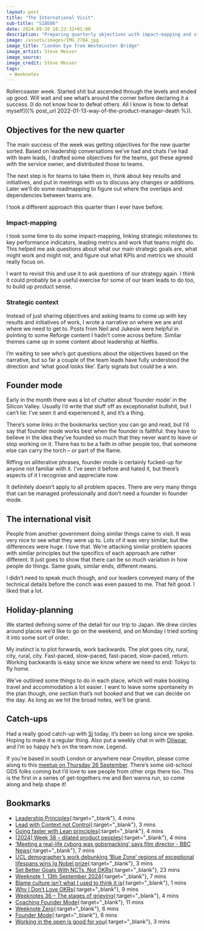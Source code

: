 ```yaml
---
layout: post
title: "The International Visit"
sub-title: "S18E06"
date: 2024-09-20 18:23:32+01:00
description: "Preparing quarterly objectives with impact-mapping and strategic context. Thoughts on founder mode. Catching up with peers."
image: /assets/images/IMG_2784.jpg
image_title: "London Eye from Westminster Bridge"
image_artist: Steve Messer
image_source:
image_credit: Steve Messer
tags:
 - Weeknotes
---
```


Rollercoaster week. Started shit but ascended through the levels and ended up good. Will wait and see what’s around the corner before declaring it a success. [I do not know how to defeat others. All I know is how to defeat myself]({% post_url 2022-01-13-way-of-the-product-manager-death %}).

## Objectives for the new quarter

The main success of the week was getting objectives for the new quarter sorted. Based on leadership conversations we’ve had and chats I’ve had with team leads, I drafted some objectives for the teams, got these agreed with the service owner, and distributed those to teams.

The next step is for teams to take them in, think about key results and initiatives, and put in meetings with us to discuss any changes or additions. Later we’ll do some roadmapping to figure out where the overlaps and dependencies between teams are.

I took a different approach this quarter than I ever have before.

### Impact-mapping

I took some time to do some impact-mapping, linking strategic milestones to key performance indicators, leading metrics and work that teams might do. This helped me ask questions about what our main strategic goals are, what might work and might not, and figure out what KPIs and metrics we should really focus on.

I want to revisit this and use it to ask questions of our strategy again. I think it could probably be a useful exercise for some of our team leads to do too, to build up product sense.

### Strategic context

Instead of just sharing objectives and asking teams to come up with key results and initiatives of work, I wrote a narrative on where we are and where we need to get to. Posts from Neil and Jukesie were helpful in pointing to some Reforge content I hadn’t come across before. Similar themes came up in some content about leadership at Netflix. 

I’m waiting to see who’s got questions about the objectives based on the narrative, but so far a couple of the team leads have fully understood the direction and ‘what good looks like’. Early signals but could be a win.

## Founder mode

Early in the month there was a lot of chatter about ‘founder mode’ in the Silicon Valley. Usually I’d write that stuff off as exceptionalist bullshit, but I can’t lie: I’ve seen it and experienced it, and it’s a thing.

There’s some links in the bookmarks section you can go and read, but I’d say that founder mode works best when the founder is faithful: they have to believe in the idea they’ve founded so much that they never want to leave or stop working on it. There has to be a faith in other people too, that someone else can carry the torch – or part of the flame. 

Riffing on alliterative phrases, founder mode is certainly fucked-up for anyone not familiar with it. I’ve seen it before and hated it, but there’s aspects of it I recognise and appreciate now.

It definitely doesn’t apply to all problem spaces. There are very many things that can be managed professionally and don’t need a founder in founder mode. 

## The international visit

People from another government doing similar things came to visit. It was very nice to see what they were up to. Lots of it was very similar, but the differences were huge. I love that. We’re attacking similar problem spaces with similar principles but the specifics of each approach are rather different. It just goes to show that there can be so much variation in how people do things. Same goals, similar ends, different means.

I didn’t need to speak much though, and our leaders conveyed many of the technical details before the conch was even passed to me. That felt good. I liked that a lot.

## Holiday-planning

We started defining some of the detail for our trip to Japan. We drew circles around places we’d like to go on the weekend, and on Monday I tried sorting it into some sort of order. 

My instinct is to plot forwards, work backwards. The plot goes city, rural, city, rural, city. Fast-paced, slow-paced, fast-paced, slow-paced, return. Working backwards is easy since we know where we need to end: Tokyo to fly home. 

We’ve outlined some things to do in each place, which will make booking travel and accommodation a lot easier. I want to leave some spontaneity in the plan though, one section that’s not booked and that we can decide on the day. As long as we hit the broad notes, we’ll be grand.

## Catch-ups

Had a really good catch-up with [Si](https://www.officeofwilson.com) today, it’s been so long since we spoke. Hoping to make it a regular thing. Also put a weekly chat in with [Dilwoar](https://gds.blog.gov.uk/author/dilwoar-hussain-senior-frontend-developer/), and I’m so happy he’s on the team now. Legend.

If you’re based in south London or anywhere near Croydon, please come along to this [meetup on Thursday 26 September](https://www.tickettailor.com/events/cronxtech/1401137). There’s some old-school GDS folks coming but I’d love to see people from other orgs there too. This is the first in a series of get-togethers me and Ben wanna run, so come along and help shape it!

## Bookmarks

- [Leadership Principles](https://www.amazon.jobs/content/en/our-workplace/leadership-principles){:target="_blank"}, 4 mins
- [Lead with Context not Control](https://www.svpg.com/lead-with-context-not-control/){:target="_blank"}, 3 mins
- [Going faster with Lean principles](https://boringmagi.cc/2024/09/20/going-faster-with-lean-principles/){:target="_blank"}, 4 mins
- [[2024] Week 38 – dilated product peoples](https://digitalbydefault.com/2024/09/20/2024-week-38-dilated-product-peoples/){:target="_blank"}, 4 mins
- [‘Meeting a real-life cyborg was gobsmacking’ says film director - BBC News](https://www.bbc.co.uk/news/articles/cg58r70yj43o){:target="_blank"}, 7 mins
- [UCL demographer’s work debunking ‘Blue Zone’ regions of exceptional lifespans wins Ig Nobel prize](https://www.ucl.ac.uk/ioe/news/2024/sep/ucl-demographers-work-debunking-blue-zone-regions-exceptional-lifespans-wins-ig-nobel-prize){:target="_blank"}, 3 mins
- [Set Better Goals With NCTs, Not OKRs](https://www.reforge.com/blog/set-better-goals-with-ncts-not-okrs){:target="_blank"}, 23 mins
- [Weeknote 1, 13th September 2024](https://owenis.online/pages/blog/weeknotes/2024-09-13/){:target="_blank"}, 7 mins
- [Blame culture isn’t what I used to think it is](https://rogerswannell.com/blog/blame-culture-isnt-what-i-used-to-think-it-is/){:target="_blank"}, 1 mins
- [Why I Don’t Love OKRs](https://mariachec.medium.com/on-objectives-okrs-ncts-lessons-from-reinventing-the-company-goal-setting-10eb969e4ca5){:target="_blank"}, 9 mins
- [Weeknotes 36 – The stages of grieving](https://snufkinstravels.wordpress.com/2024/09/07/weeknotes-36-the-stages-of-grieving/?trk=feed_main-feed-card_reshare_feed-article-content){:target="_blank"}, 4 mins
- [Coaching Founder Mode](https://www.svpg.com/coaching-founder-mode/?trk=feed_main-feed-card_feed-article-content){:target="_blank"}, 11 mins
- [Weeknote Zero](https://owenis.online/pages/blog/weeknotes/weeknote-zero/){:target="_blank"}, 6 mins
- [Founder Mode](https://paulgraham.com/foundermode.html){:target="_blank"}, 6 mins
- [Working in the open is good for you](https://www.kubabartwicki.com/posts/working-in-the-open/){:target="_blank"}, 3 mins
